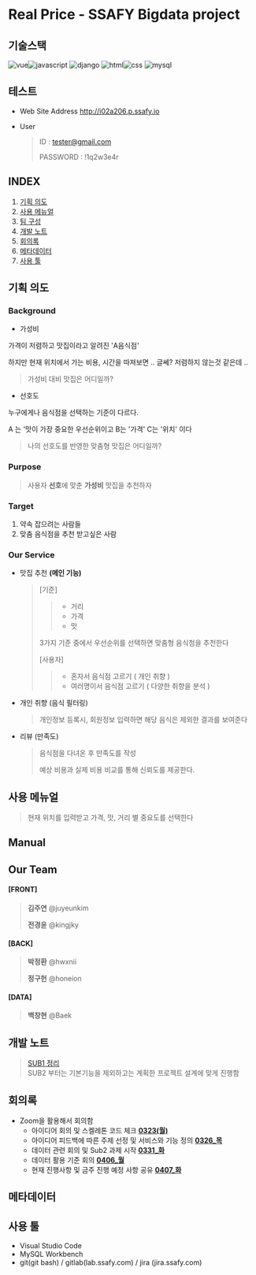 # **Real Price** - SSAFY Bigdata project 

## **기술스택**

![vue](https://img.shields.io/badge/vue-4.3.0-blue?logo=Vue.js)![javascript](https://img.shields.io/badge/javascript-es6-yellowgreen?logo=javascript)
![django](https://img.shields.io/badge/django-2.2.7-yellow?logo=django)
![html](https://img.shields.io/badge/html-html5-red?logo=html5)![css](https://img.shields.io/badge/css-css3-red?logo=css3)
![mysql](https://img.shields.io/badge/mysql-8.0.19-success?logo=mysql)

## 테스트 

 - Web Site Address
   http://i02a206.p.ssafy.io 

 - User

   > ID : tester@gmail.com  
   >
   > PASSWORD : !1q2w3e4r



## INDEX

1. [기획 의도](#기획-의도)
1. [사용 메뉴얼](#사용-메뉴얼)
1. [팀 구성](#팀-구성)
1. [개발 노트](#개발-노트)
1. [회의록](#회의록)
1. [메타데이터](#메타데이터)
1. [사용 툴](#사용-툴)

## **기획 의도**

 ### Background

- 가성비

가격이 저렴하고 맛집이라고 알려진 'A음식점'

하지만 현재 위치에서 가는 비용, 시간을 따져보면 .. 글쎄? 저렴하지 않는것 같은데 ..

> 가성비 대비 맛집은 어디일까?

- 선호도

누구에게나 음식점을 선택하는 기준이 다르다.

A 는 '맛이 가장 중요한 우선순위이고 B는  '가격' C는 '위치' 이다

> 나의 선호도를 반영한 맞춤형 맛집은 어디일까?

 ###  Purpose

> 사용자 **선호**에 맞춘 **가성비** 맛집을 추천하자

 ###  Target

1. 약속 잡으려는 사람들
2. 맞춤 음식점을 추천 받고싶은 사람

 ###  Our Service

- 맛집 추천 **(메인 기능)**

  > [기준]
  >
  > > - 거리
  > > - 가격
  > > - 맛
  >
  > 3가지 기준 중에서 우선순위를 선택하면 맞춤형 음식첨을 추천한다
  >
  > [사용자]
  >
  > > - 혼자서 음식점 고르기 ( 개인 취향 )
  > > - 여러명이서 음식점 고르기 ( 다양한 취향을 분석 )

- 개인 취향 (음식 필터링)

  > 개인정보 등록시, 회원정보 입력하면 해당 음식은 제외한 결과를 보여준다

- 리뷰 (만족도)

  > 음식점을 다녀온 후 만족도를 작성
  >
  > 예상 비용과 실제 비용 비교를 통해 신뢰도를 제공한다.



## **사용 메뉴얼**

> 현재 위치를 입력받고 가격, 맛, 거리 별 중요도를 선택한다




## **Manual**

## **Our Team**

#### [FRONT]

> **김주연** @juyeunkim
>
> **전경윤** @kingjky

#### [BACK]

> **박정환** @hwxnii
>
> **정구헌** @honeion

#### [DATA]

>  **백창현** @Baek

## **개발 노트**


> [SUB1 정리](sub1/SUB1정리.md)  
> SUB2 부터는 기본기능을 제외하고는 계획한 프로젝트 설계에 맞게 진행함

## **회의록**

 - Zoom을 활용해서 회의함
   - 아이디어 회의 및 스켈레톤 코드 체크 **[0323(월)](meetingLog/0323(월).md)**
   - 아이디어 피드백에 따른 주제 선정 및 서비스와 기능 정의 **[0326_목](meetingLog/0326(목).md)**
   - 데이터 관련 회의 및 Sub2 과제 시작 **[0331_화](meetingLog/0331(화).md)**
   - 데이터 활용 기준 회의 **[0406_월](meetingLog/0406(월).md)** 
   - 현재 진행사항 및 금주 진행 예정 사항 공유 **[0407_화](meetingLog/0407(화).md)**

## **메타데이터**



## **사용 툴**

- Visual Studio Code 
- MySQL Workbench
- git(git bash) / gitlab(lab.ssafy.com) / jira (jira.ssafy.com)